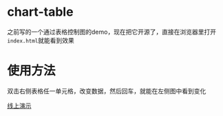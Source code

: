 # chart-table

之前写的一个通过表格控制图的demo，现在把它开源了，直接在浏览器里打开`index.html`就能看到效果

# 使用方法

双击右侧表格任一单元格，改变数据，然后回车，就能在左侧图中看到变化

[线上演示](http://tudemo.ijs.me/)